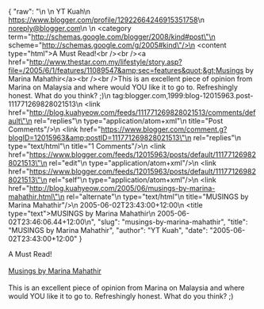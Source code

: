 {
  "raw": "<entry>\n  <author>\n    <name>YT Kuah</name>\n    <uri>https://www.blogger.com/profile/12922664246915351758</uri>\n    <email>noreply@blogger.com</email>\n  </author>\n  <category term=\"http://schemas.google.com/blogger/2008/kind#post\"\n    scheme=\"http://schemas.google.com/g/2005#kind\"/>\n  <content type=\"html\">A Must Read!&lt;br /&gt;&lt;br /&gt;&lt;a href=&quot;http://www.thestar.com.my/lifestyle/story.asp?file=/2005/6/1/features/11089547&amp;sec=features&quot;&gt;Musings by Marina Mahathir&lt;/a&gt;&lt;br /&gt;&lt;br /&gt;This is an excellent piece of opinion from Marina on Malaysia and where would YOU like it to go to. Refreshingly honest. What do you think? ;)</content>\n  <id>tag:blogger.com,1999:blog-12015963.post-111771269828021513</id>\n  <link href=\"http://blog.kuahyeow.com/feeds/111771269828021513/comments/default\"\n    rel=\"replies\"\n    type=\"application/atom+xml\"\n    title=\"Post Comments\"/>\n  <link href=\"https://www.blogger.com/comment.g?blogID=12015963&amp;postID=111771269828021513\"\n    rel=\"replies\"\n    type=\"text/html\"\n    title=\"1 Comments\"/>\n  <link href=\"https://www.blogger.com/feeds/12015963/posts/default/111771269828021513\"\n    rel=\"edit\"\n    type=\"application/atom+xml\"/>\n  <link href=\"https://www.blogger.com/feeds/12015963/posts/default/111771269828021513\"\n    rel=\"self\"\n    type=\"application/atom+xml\"/>\n  <link href=\"http://blog.kuahyeow.com/2005/06/musings-by-marina-mahathir.html\"\n    rel=\"alternate\"\n    type=\"text/html\"\n    title=\"MUSINGS by Marina Mahathir\"/>\n  <published>2005-06-02T23:43:00+12:00</published>\n  <title type=\"text\">MUSINGS by Marina Mahathir</title>\n  <updated>2005-06-02T23:46:06.44+12:00</updated>\n</entry>",
  "slug": "musings-by-marina-mahathir",
  "title": "MUSINGS by Marina Mahathir",
  "author": "YT Kuah",
  "date": "2005-06-02T23:43:00+12:00"
}

A Must Read!<br /><br /><a href="http://www.thestar.com.my/lifestyle/story.asp?file=/2005/6/1/features/11089547&sec=features">Musings by Marina Mahathir</a><br /><br />This is an excellent piece of opinion from Marina on Malaysia and where would YOU like it to go to. Refreshingly honest. What do you think? ;)